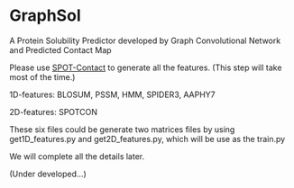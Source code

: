 # GraphSol
A Protein Solubility Predictor developed by Graph Convolutional Network and Predicted Contact Map  

Please use [SPOT-Contact](https://sparks-lab.org/downloads/) to generate all the features. (This step will take most of the time.)

1D-features: BLOSUM, PSSM, HMM, SPIDER3, AAPHY7

2D-features: SPOTCON

These six files could be generate two matrices files by using get1D_features.py and get2D_features.py, which will be use as the train.py

We will complete all the details later.

(Under developed...)
